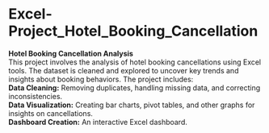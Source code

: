 # Excel-Project_Hotel_Booking_Cancellation
**Hotel Booking Cancellation Analysis<br>**
This project involves the analysis of hotel booking cancellations using Excel tools. The dataset is cleaned and explored to uncover key trends and insights about booking behaviors. The project includes:
<br>
**Data Cleaning:** Removing duplicates, handling missing data, and correcting inconsistencies.<br>
**Data Visualization:** Creating bar charts, pivot tables, and other graphs for insights on cancellations.<br>
**Dashboard Creation:** An interactive Excel dashboard.<br>
